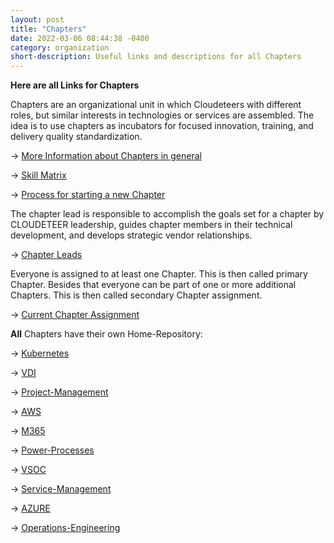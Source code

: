 ```yaml
---
layout: post
title: "Chapters"
date: 2022-03-06 08:44:38 -0400
category: organization
short-description: Useful links and descriptions for all Chapters
---
```


**Here are all Links for Chapters**

Chapters are an organizational unit in which Cloudeteers with different roles, but similar interests in technologies or services are assembled. The idea is to use chapters as incubators for focused innovation, training, and delivery quality standardization.

&rarr; [More Information about Chapters in general](https://github.com/cloudeteer/cdt-2.0/wiki/03.1_Chapters)

&rarr; [Skill Matrix](https://github.com/cloudeteer/cdt-2.0/wiki/Skill-Matrix)

&rarr; [Process for starting a new Chapter](https://github.com/cloudeteer/cdt-2.0/wiki/05.1_Chapter_Initiation)

The chapter lead is responsible to accomplish the goals set for a chapter by CLOUDETEER leadership, guides chapter members in their technical development, and develops strategic vendor relationships.

&rarr; [Chapter Leads](https://github.com/cloudeteer/cdt-2.0/wiki/03.2_Chapter_Leads)

Everyone is assigned to at least one Chapter. This is then called primary Chapter. Besides that everyone can be part of one or more additional Chapters. This is then called secondary Chapter assignment.

&rarr; [Current Chapter Assignment](https://github.com/cloudeteer/cdt-2.0/wiki/03.4_Chapter_Lead_and_Tribe_Assignments#chapter-assignments)

**All** Chapters have their own Home-Repository:

&rarr; [Kubernetes](https://github.com/cloudeteer/chapter-kubernetes)

&rarr; [VDI](https://github.com/cloudeteer/chapter-vdi)

&rarr; [Project-Management](https://github.com/cloudeteer/chapter-project-management)

&rarr; [AWS](https://github.com/cloudeteer/chapter-aws)

&rarr; [M365](https://github.com/cloudeteer/chapter-m365)

&rarr; [Power-Processes](https://github.com/cloudeteer/chapter-power-processes)

&rarr; [VSOC](https://github.com/cloudeteer/chapter-vsoc)

&rarr; [Service-Management](https://github.com/cloudeteer/chapter-service-management)

&rarr; [AZURE](https://github.com/cloudeteer/chapter-azure)

&rarr; [Operations-Engineering](https://github.com/cloudeteer/chapter-operations-engineering)
